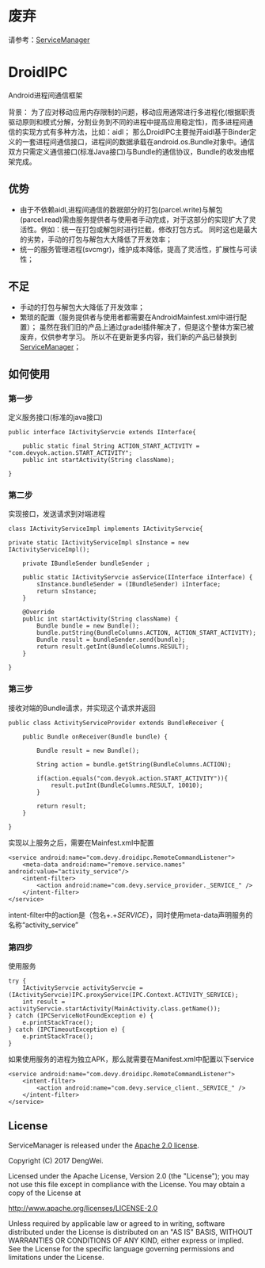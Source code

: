 # 废弃 #
请参考：[ServiceManager](https://github.com/devyok/ServiceManager)

# DroidIPC
Android进程间通信框架


背景：
为了应对移动应用内存限制的问题，移动应用通常进行多进程化(根据职责驱动原则和模式分解，分割业务到不同的进程中提高应用稳定性)，而多进程间通信的实现方式有多种方法，比如：aidl；
那么DroidIPC主要抛开aidl基于Binder定义的一套进程间通信接口，进程间的数据承载在android.os.Bundle对象中。通信双方只需定义通信接口(标准Java接口)与Bundle的通信协议，Bundle的收发由框架完成。


## 优势 ##


- 由于不依赖aidl,进程间通信的数据部分的打包(parcel.write)与解包(parcel.read)需由服务提供者与使用者手动完成，对于这部分的实现扩大了灵活性。例如：统一在打包或解包时进行拦截，修改打包方式。 同时这也是最大的劣势，手动的打包与解包大大降低了开发效率；
- 统一的服务管理进程(svcmgr)，维护成本降低，提高了灵活性，扩展性与可读性；


## 不足 ##
- 手动的打包与解包大大降低了开发效率；
- 繁琐的配置（服务提供者与使用者都需要在AndroidMainfest.xml中进行配置）；
  虽然在我们旧的产品上通过gradel插件解决了，但是这个整体方案已被废弃，仅供参考学习。 所以不在更新更多内容，我们新的产品已替换到[ServiceManager](https://github.com/devyok/ServiceManager)；


## 如何使用 ##

### 第一步 ###
定义服务接口(标准的java接口)

	public interface IActivityServcie extends IInterface{

		public static final String ACTION_START_ACTIVITY = "com.devyok.action.START_ACTIVITY"; 
		public int startActivity(String className);
	
	}

### 第二步 ###
实现接口，发送请求到对端进程

	class IActivityServiceImpl implements IActivityServcie{

	private static IActivityServiceImpl sInstance = new IActivityServiceImpl();
	
		private IBundleSender bundleSender ;
		
		public static IActivityServcie asService(IInterface iInterface) {
			sInstance.bundleSender = (IBundleSender) iInterface;
			return sInstance;
		}
	
		@Override
		public int startActivity(String className) {
			Bundle bundle = new Bundle();
			bundle.putString(BundleColumns.ACTION, ACTION_START_ACTIVITY);
			Bundle result = bundleSender.send(bundle);
			return result.getInt(BundleColumns.RESULT);
		}

	}

### 第三步 ###
接收对端的Bundle请求，并实现这个请求并返回

	public class ActivityServiceProvider extends BundleReceiver {

		public Bundle onReceiver(Bundle bundle) {
			
			Bundle result = new Bundle();
			
			String action = bundle.getString(BundleColumns.ACTION);
			
			if(action.equals("com.devyok.action.START_ACTIVITY")){
				result.putInt(BundleColumns.RESULT, 10010);
			}
			
			return result;
		}

	}
实现以上服务之后，需要在Mainfest.xml中配置
	
	<service android:name="com.devy.droidipc.RemoteCommandListener">
    	<meta-data android:name="remove.service.names" android:value="activity_service"/>
		<intent-filter>
            <action android:name="com.devy.service_provider._SERVICE_" />
        </intent-filter>
	</service>

intent-filter中的action是（包名+.+_SERVICE_），同时使用meta-data声明服务的名称“activity_service”

### 第四步 ###
使用服务

	try {
		IActivityServcie activityServcie = (IActivityServcie)IPC.proxyService(IPC.Context.ACTIVITY_SERVICE);
		int result = activityServcie.startActivity(MainActivity.class.getName());
	} catch (IPCServiceNotFoundException e) {
		e.printStackTrace();
	} catch (IPCTimeoutException e) {
		e.printStackTrace();
	}

如果使用服务的进程为独立APK，那么就需要在Manifest.xml中配置以下service
	
	<service android:name="com.devy.droidipc.RemoteCommandListener">
		<intent-filter>
            <action android:name="com.devy.service_client._SERVICE_" />
        </intent-filter>
	</service>


## License ##
ServiceManager is released under the [Apache 2.0 license](https://github.com/devyok/DroidIPC/blob/master/LICENSE).

Copyright (C) 2017 DengWei.

Licensed under the Apache License, Version 2.0 (the "License");
you may not use this file except in compliance with the License.
You may obtain a copy of the License at

  http://www.apache.org/licenses/LICENSE-2.0

Unless required by applicable law or agreed to in writing, software
distributed under the License is distributed on an "AS IS" BASIS,
WITHOUT WARRANTIES OR CONDITIONS OF ANY KIND, either express or implied.
See the License for the specific language governing permissions and
limitations under the License.